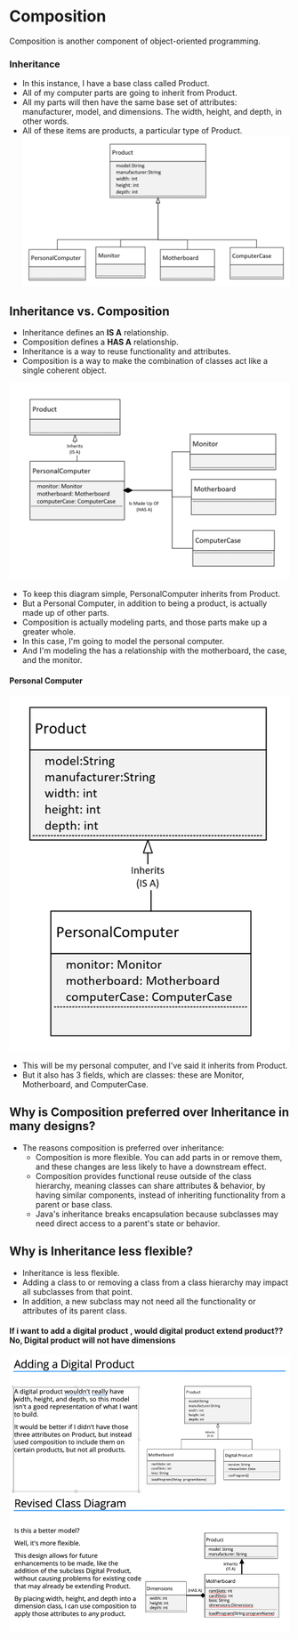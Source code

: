 # Composition
Composition is another component of object-oriented programming.

### Inheritance
- In this instance, I have a base class called Product.
- All of my computer parts are going to inherit from Product.
- All my parts will then have the same base set of attributes: manufacturer, model, and dimensions. The width, height, and depth, in other words.
- All of these items are products, a particular type of Product.
![img.png](../../img/inheritance1.png)

## Inheritance vs. Composition
- Inheritance defines an <b>IS A</b> relationship.    
- Composition defines a <b>HAS A</b> relationship.
- Inheritance is a way to reuse functionality and attributes.
- Composition is a way to make the combination of classes act like a single coherent object.


![img_1.png](../../img/composition.png)
- To keep this diagram simple, PersonalComputer inherits from Product.
- But a Personal Computer, in addition to being a product, is actually made up of other parts.
- Composition is actually modeling parts, and those parts make up a greater whole.
- In this case, I'm going to model the personal computer.
- And I'm modeling the has a relationship with the motherboard, the case, and the monitor.


#### Personal Computer
![img.png](../../img/composition2.png)
- This will be my personal computer, and I've said it inherits from Product.
- But it also has 3 fields, which are classes: these are Monitor, Motherboard, and ComputerCase.


## Why is Composition preferred over Inheritance in many designs?
- The reasons composition is preferred over inheritance:
  - Composition is more flexible. You can add parts in or remove them, and these changes are less likely to have a downstream effect.
  - Composition provides functional reuse outside of the class hierarchy, meaning classes can share attributes & behavior, by having similar components, instead of inheriting functionality from a parent or base class.
  - Java's inheritance breaks encapsulation because subclasses may need direct access to a parent's state or behavior.

## Why is Inheritance less flexible?
- Inheritance is less flexible.
- Adding a class to or removing a class from a class hierarchy may impact all subclasses from that point.
- In addition, a new subclass may not need all the functionality or attributes of its parent class.


#### If i want to add a digital product , would digital product extend product?? No, Digital product will not have dimensions
![img.png](../../img/digital.png)
![img.png](../../img/digArch.png)